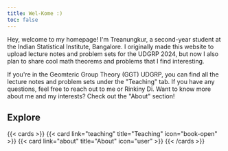 ```yaml
---
title: Wel-Kome :)
toc: false
---
```


Hey, welcome to my homepage! I'm Treanungkur, a second-year student at the Indian Statistical Institute, Bangalore. I originally made this website to upload lecture notes and problem sets for the UDGRP 2024, but now I also plan to share cool math theorems and problems that I find interesting.

If you're in the Geomteric Group Theory (GGT) UDGRP, you can find all the lecture notes and problem sets under the "Teaching" tab. If you have any questions, feel free to reach out to me or Rinkiny Di. Want to know more about me and my interests? Check out the "About" section!

## Explore

{{< cards >}}
  {{< card link="teaching" title="Teaching" icon="book-open" >}}
  {{< card link="about" title="About" icon="user" >}}
{{< /cards >}}
